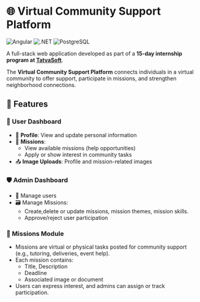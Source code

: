# 🌐 Virtual Community Support Platform

![Angular](https://img.shields.io/badge/frontend-Angular-DD0031?logo=angular&logoColor=white)
![.NET](https://img.shields.io/badge/backend-ASP.NET_Core-512BD4?logo=dotnet&logoColor=white)
![PostgreSQL](https://img.shields.io/badge/database-PostgreSQL-336791?logo=postgresql&logoColor=white)

A full-stack web application developed as part of a **15-day internship program at [TatvaSoft](https://www.tatvasoft.com/)**.

The **Virtual Community Support Platform** connects individuals in a virtual community to offer support, participate in missions, and strengthen neighborhood connections.

## 🔑 Features

### 👤 User Dashboard
- 🧾 **Profile**: View and update personal information
- 📌 **Missions**: 
  - View available missions (help opportunities)
  - Apply or show interest in community tasks
- 📤 **Image Uploads**: Profile and mission-related images

### 🛡️ Admin Dashboard
- 👥 Manage users
- 🗃 Manage Missions:
  - Create,delete or update missions, mission themes, mission skills.
  - Approve/reject user participation

### 🎯 Missions Module
- Missions are virtual or physical tasks posted for community support (e.g., tutoring, deliveries, event help).
- Each mission contains:
  - Title, Description
  - Deadline
  - Associated image or document
- Users can express interest, and admins can assign or track participation.
